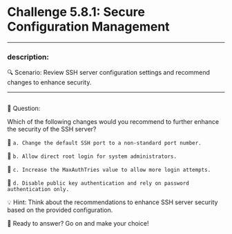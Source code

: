 # **Challenge 5.8.1: Secure Configuration Management**

---

### **description:**

🔍 Scenario: Review SSH server configuration settings and recommend changes to enhance security.

---
```plaintext

```
🤔 Question:

Which of the following changes would you recommend to further enhance the security of the SSH server?

🔘 ```a. Change the default SSH port to a non-standard port number.```

🔘 ```b. Allow direct root login for system administrators.```

🔘 ```c. Increase the MaxAuthTries value to allow more login attempts.```

🔘 ```d. Disable public key authentication and rely on password authentication only.```

💡 Hint: Think about the recommendations to enhance SSH server security based on the provided configuration.

🚀 Ready to answer? Go on and make your choice!